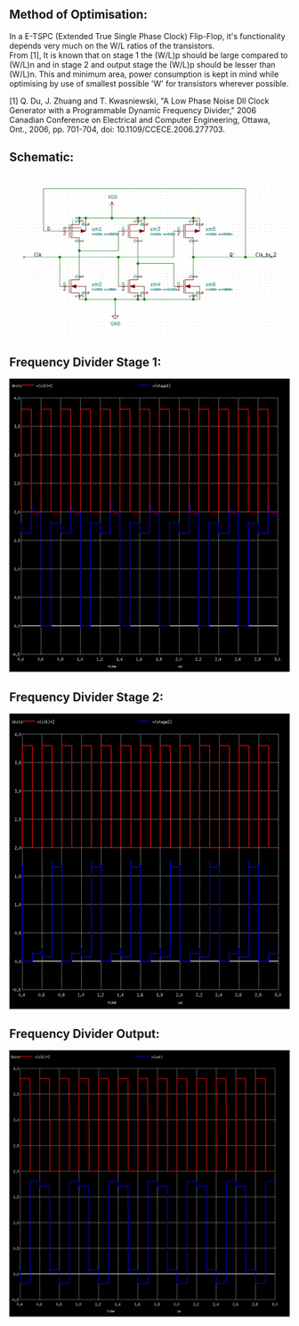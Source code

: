 <h2>Method of Optimisation:</h2>

  In a E-TSPC (Extended True Single Phase Clock) Flip-Flop, it's functionality depends very much on the W/L ratios of the transistors. <br>
  From [1], It is known that on stage 1 the (W/L)p should be large compared to (W/L)n and in stage 2 and output stage the (W/L)p should be lesser than (W/L)n.
  This and minimum area, power consumption is kept in mind while optimising by use of smallest possible 'W' for transistors wherever possible.


[1] Q. Du, J. Zhuang and T. Kwasniewski, "A Low Phase Noise Dll Clock Generator with a Programmable Dynamic Frequency Divider," 2006 Canadian Conference on Electrical and Computer Engineering, Ottawa, Ont., 2006, pp. 701-704, doi: 10.1109/CCECE.2006.277703.

<h2>Schematic:</h2>

![](FreqDiv2_ETSPC.jpg)

<h2>Frequency Divider Stage 1:</h2>

![](FD_stage1.jpg)

<h2>Frequency Divider Stage 2:</h2>

![](FD_Stage2.jpg)

<h2>Frequency Divider Output:</h2>

![](FD_stage3.jpg)
